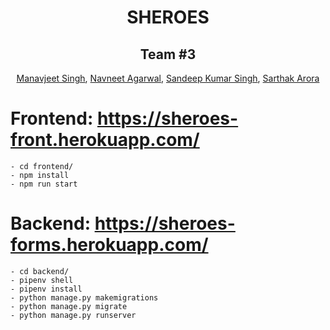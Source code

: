 <h1 align="center"> SHEROES</h1>

<h2 align="center">Team #3</h2>

<p align= "center">
  <a href="https://github.com/underhood31">Manavjeet Singh</a>,
  <a href="https://github.com/navneet-ag">Navneet Agarwal</a>,
  <a href="https://github.com/itissandeep98">Sandeep Kumar Singh</a>,
  <a href="https://github.com/sarthak144">Sarthak Arora</a>
</p>

# Frontend: <https://sheroes-front.herokuapp.com/>

```
- cd frontend/
- npm install
- npm run start
```

# Backend: <https://sheroes-forms.herokuapp.com/>

```
- cd backend/
- pipenv shell
- pipenv install
- python manage.py makemigrations
- python manage.py migrate
- python manage.py runserver
```
